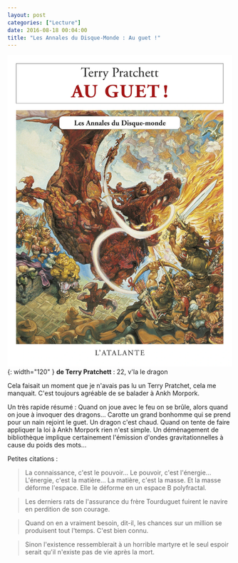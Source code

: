 ```yaml
---
layout: post
categories: ["Lecture"]
date: 2016-08-18 00:04:00
title: "Les Annales du Disque-Monde : Au guet !"
---
```


![couverture](/assets/images/couv_lecture/guet.webp){: width="120" } **de Terry Pratchett** : 22, v'la le dragon

Cela faisait un moment que je n'avais pas lu un Terry Pratchet, cela me
manquait. C'est toujours agréable de se balader à Ankh Morpork.

Un très rapide résumé : Quand on joue avec le feu on se brûle, alors
quand on joue à invoquer des dragons… Carotte un grand bonhomme qui se
prend pour un nain rejoint le guet. Un dragon c'est chaud. Quand on
tente de faire appliquer la loi à Ankh Morpork rien n'est simple. Un
déménagement de bibliothèque implique certainement l'émission d'ondes
gravitationnelles à cause du poids des mots…

Petites citations :

> La connaissance, c'est le pouvoir… Le pouvoir, c'est l'énergie…
> L'énergie, c'est la matière… La matière, c'est la masse. Et la masse
> déforme l'espace. Elle le déforme en un espace B polyfractal.

> Les derniers rats de l'assurance du frère Tourduguet fuirent le navire
> en perdition de son courage.

> Quand on en a vraiment besoin, dit-il, les chances sur un million se
> produisent tout l'temps. C'est bien connu.

> Sinon l'existence ressemblerait à un horrible martyre et le seul
> espoir serait qu'il n'existe pas de vie après la mort.


